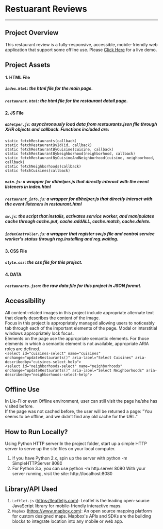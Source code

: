 # Restuarant Reviews
---
## Project Overview
This restaurant review is a fully-responsive, accessible, mobile-friendly web application that support some offline use. Please [Click Here](https://shijingl.github.io/Restaurant_Review/) for a live demo. 

## Project Assets
#### 1. HTML File
##### `index.html`: the html file for the main page. 
##### `restaurant.html`: the html file for the restaurant detail page.

#### 2. JS File 
##### `dbhelper.js`: asynchronously load data from restaurants.json file through XHR objects and callback. Functions included are: </br>
`static fetchRestaurants(callback)` </br>
`static fetchRestaurantById(id, callback)` </br>
`static fetchRestaurantByCuisine(cuisine, callback)` </br>
`static fetchRestaurantByNeighborhood(neighborhood, callback)` </br>
`static fetchRestaurantByCuisineAndNeighborhood(cuisine, neighborhood, callback)` </br>
`static fetchNeighborhoods(callback)` </br>
`static fetchCuisines(callback)` </br>
##### `main.js`: a wrapper for dbhelper.js that directly interact with the event listeners in index.html 
##### `restaurant_info.js`: a wrapper for dbhelper.js that directly interact with the event listeners in restaurant.html
##### `sw.js`: the script that installs, activates service worker, and manipulates cache through cache.put, cache.addALL, cache.match, cache.delete. 
##### `indexController.js`: a wrapper that register sw.js file and control service worker's status through reg.installing and reg.waiting. 

#### 3. CSS File
##### `style.css`: the css file for this project. 

#### 4. DATA
##### `restaurants.json`: the raw data file for this project in JSON format.  

## Accessibility
All content-related images in this project include appropriate alternate text that clearly describes the content of the image. </br>
Focus in this project is appropriately managed allowing users to noticeably tab through each of the important elements of the page. Modal or interstitial windows appropriately lock focus. </br>
Elements on the page use the appropriate semantic elements. For those elements in which a semantic element is not available, appropriate ARIA roles are defined. </br>
`<select id="cuisines-select" name="cuisines" onchange="updateRestaurants()" aria-label="Select Cuisines" aria-describedby="cuisines-select-help">` </br>
`<select id="neighborhoods-select" name="neighborhoods" onchange="updateRestaurants()" aria-label="Select Neighborhoods" aria-describedby="neighborhoods-select-help">` </br>

## Offline Use
In Lie-Fi or even Offline environment, user can still visit the page he/she has visited before. </br>
If the page was not cached before, the user will be returned a page: "You seems to be offline, and we didn't find any old cache for the URL."

## How to Run Locally?
Using Python HTTP server In the project folder, start up a simple HTTP server to serve up the site files on your local computer.
1. If you have Python 2.x, spin up the server with python -m SimpleHTTPServer 8080
2. For Python 3.x, you can use python -m http.server 8080
With your server running, visit the site: http://localhost:8080

## Library/API Used
1. `Leftlet.js` (https://leafletjs.com): Leaflet is the leading open-source JavaScript library for mobile-friendly interactive maps. 
2. `Mapbox` (https://www.mapbox.com): An open source mapping platform for custom designed maps. Mapbox's APIs and SDKs are the building blocks to integrate location into any mobile or web app.

